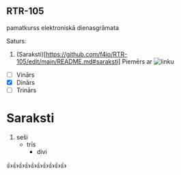 ## RTR-105
pamatkurss elektroniskā dienasgrāmata

Saturs:
1. (Saraksti)[https://github.com/f4io/RTR-105/edit/main/README.md#saraksti] 
Piemērs ar ![linku](https://myoctocat.com/assets/images/base-octocat.svg) 

- [ ] Vinārs
- [x] Dinārs
- [ ] Trinārs

# Saraksti
1. seši
   - trīs
     * divi

:+1::+1::+1::+1::+1::+1::+1::+1::+1::+1:
